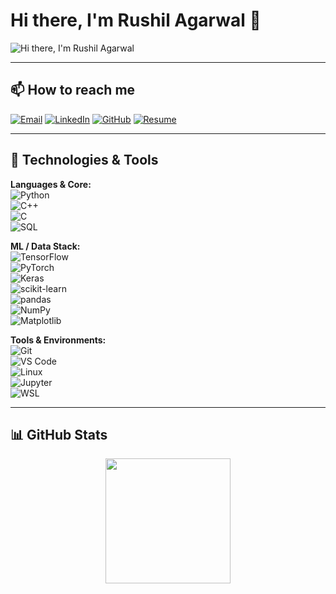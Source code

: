 # Hi there, I'm Rushil Agarwal 👋

![Hi there, I'm Rushil Agarwal](https://readme-typing-svg.demolab.com?font=Fira+Code&size=32&duration=3800&pause=2000&color=00F5D4&center=true&vCenter=true&width=1600&lines=Hey+there!+I'm+Rushil+Agarwal;Exploring+AI%2FML+and+building+projects.;3rd+Year+Engineering+Student+at+ABVIIITM;Passionate+about+data%2C+code%2C+and+innovation.🚀)

---

## 📫 How to reach me
[![Email](https://skillicons.dev/icons?i=gmail&theme=dark)](mailto:rushilbti@gmail.com)
[![LinkedIn](https://skillicons.dev/icons?i=linkedin&theme=dark)](https://www.linkedin.com/in/rushil-agarwal-86b519298/)
[![GitHub](https://skillicons.dev/icons?i=github&theme=dark)](https://github.com/rushil-agarwal)
[![Resume](https://skillicons.dev/icons?i=google-drive&theme=dark)](https://drive.google.com/file/d/1-RGneUUcum_rkX2dRk6ykH6PHQcYgps_/view?usp=sharing)

---

## 🔧 Technologies & Tools

**Languages & Core:**  
![Python](https://skillicons.dev/icons?i=py&theme=dark)  
![C++](https://skillicons.dev/icons?i=cpp&theme=dark)  
![C](https://skillicons.dev/icons?i=c&theme=dark)  
![SQL](https://skillicons.dev/icons?i=mysql&theme=dark)

**ML / Data Stack:**  
![TensorFlow](https://skillicons.dev/icons?i=tensorflow&theme=dark)  
![PyTorch](https://skillicons.dev/icons?i=pytorch&theme=dark)  
![Keras](https://img.shields.io/badge/Keras-D00000?style=flat&logo=keras&logoColor=white)  
![scikit-learn](https://img.shields.io/badge/scikit--learn-F7931E?style=flat&logo=scikit-learn&logoColor=white)  
![pandas](https://img.shields.io/badge/pandas-150458?style=flat&logo=pandas&logoColor=white)  
![NumPy](https://img.shields.io/badge/NumPy-013243?style=flat&logo=numpy&logoColor=white)  
![Matplotlib](https://img.shields.io/badge/matplotlib-004C99?style=flat&logo=matplotlib&logoColor=white)  

**Tools & Environments:**  
![Git](https://skillicons.dev/icons?i=git&theme=dark)  
![VS Code](https://skillicons.dev/icons?i=vscode&theme=dark)  
![Linux](https://skillicons.dev/icons?i=linux&theme=dark)  
![Jupyter](https://img.shields.io/badge/Jupyter-F37626?style=flat&logo=jupyter&logoColor=white)  
![WSL](https://img.shields.io/badge/WSL-2D2D2D?style=flat)  

---

## 📊 GitHub Stats
<div align="center">
<img align="center" src="https://github-readme-stats.vercel.app/api/top-langs/?username=rushil-agarwal&layout=compact&hide=html,css" height="200em" />
</div>
